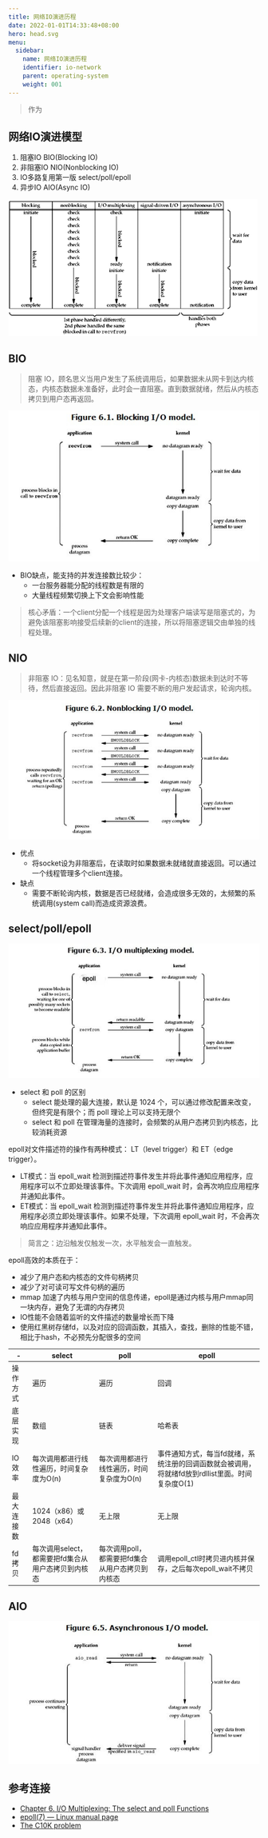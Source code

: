 ```yaml
---
title: 网络IO演进历程
date: 2022-01-01T14:33:48+08:00
hero: head.svg
menu:
  sidebar:
    name: 网络IO演进历程
    identifier: io-network
    parent: operating-system
    weight: 001
---
```


> 作为

## 网络IO演进模型

1. 阻塞IO BIO(Blocking IO)
2. 非阻塞IO NIO(Nonblocking IO)
3. IO多路复用第一版 select/poll/epoll
4. 异步IO AIO(Async IO)

![io_comparison](io_comparison.png)

## BIO

> 阻塞 IO，顾名思义当用户发生了系统调用后，如果数据未从网卡到达内核态，内核态数据未准备好，此时会一直阻塞。直到数据就绪，然后从内核态拷贝到用户态再返回。

![bio](bio.png)

- BIO缺点，能支持的并发连接数比较少：
  - 一台服务器能分配的线程数是有限的
  - 大量线程频繁切换上下文会影响性能

> 核心矛盾：一个client分配一个线程是因为处理客户端读写是阻塞式的，为避免该阻塞影响接受后续新的client的连接，所以将阻塞逻辑交由单独的线程处理。

## NIO

> 非阻塞 IO：见名知意，就是在第一阶段(网卡-内核态)数据未到达时不等待，然后直接返回。因此非阻塞 IO 需要不断的用户发起请求，轮询内核。

![nio](nio.png)

- 优点
  - 将socket设为非阻塞后，在读取时如果数据未就绪就直接返回。可以通过一个线程管理多个client连接。
- 缺点
  - 需要不断轮询内核，数据是否已经就绪，会造成很多无效的，太频繁的系统调用(system call)而造成资源浪费。

## select/poll/epoll

![poll](poll.png)

- select 和 poll 的区别
  - select 能处理的最大连接，默认是 1024 个，可以通过修改配置来改变，但终究是有限个；而 poll 理论上可以支持无限个
  - select 和 poll 在管理海量的连接时，会频繁的从用户态拷贝到内核态，比较消耗资源

epoll对文件描述符的操作有两种模式： LT（level trigger）和 ET（edge trigger）。

- LT模式：当 epoll_wait 检测到描述符事件发生并将此事件通知应用程序，应用程序可以不立即处理该事件。下次调用 epoll_wait 时，会再次响应应用程序并通知此事件。
- ET模式：当 epoll_wait 检测到描述符事件发生并将此事件通知应用程序，应用程序必须立即处理该事件。如果不处理，下次调用 epoll_wait 时，不会再次响应应用程序并通知此事件。

> 简言之：边沿触发仅触发一次，水平触发会一直触发。

epoll高效的本质在于：

- 减少了用户态和内核态的文件句柄拷贝
- 减少了对可读可写文件句柄的遍历
- mmap 加速了内核与用户空间的信息传递，epoll是通过内核与用户mmap同一块内存，避免了无谓的内存拷贝
- IO性能不会随着监听的文件描述的数量增长而下降
- 使用红黑树存储fd，以及对应的回调函数，其插入，查找，删除的性能不错，相比于hash，不必预先分配很多的空间

| -     | select                        | poll                        | epoll                                                   |
|-------|-------------------------------|-----------------------------|---------------------------------------------------------|
| 操作方式  | 遍历                            | 遍历                          | 回调                                                      |
| 底层实现  | 数组                            | 链表                          | 哈希表                                                     |
| IO效率  | 每次调用都进行线性遍历，时间复杂度为O(n)        | 每次调用都进行线性遍历，时间复杂度为O(n)      | 事件通知方式，每当fd就绪，系统注册的回调函数就会被调用，将就绪fd放到rdllist里面。时间复杂度O(1) |
| 最大连接数 | 1024（x86）或 2048（x64）          | 无上限                         | 无上限                                                     |
| fd拷贝  | 每次调用select，都需要把fd集合从用户态拷贝到内核态 | 每次调用poll，都需要把fd集合从用户态拷贝到内核态 | 调用epoll_ctl时拷贝进内核并保存，之后每次epoll_wait不拷贝                  |

## AIO

![aio](aio.png)


## 参考连接

- [Chapter 6. I/O Multiplexing: The select and poll Functions](https://www.masterraghu.com/subjects/np/introduction/unix_network_programming_v1.3/ch06.html)
- [epoll(7) — Linux manual page](https://man7.org/linux/man-pages/man7/epoll.7.html)
- [The C10K problem](http://www.kegel.com/c10k.html)

